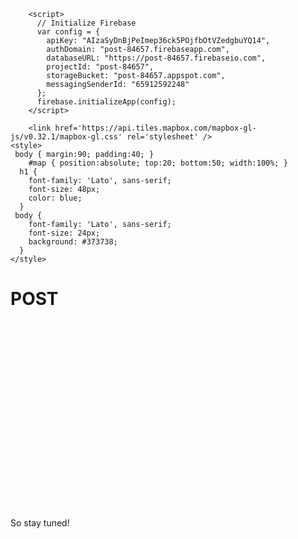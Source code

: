 <head>
	<title>Post</title>
        <link rel="stylesheet" type="text/css"
          href="https://fonts.googleapis.com/css?family=Lato:900">
        <meta charset='utf-8' />
        <meta name='viewport' content='initial-scale=1,maximum-scale=1,user-scalable=no' />

  
  <script src="https://www.gstatic.com/firebasejs/3.7.5/firebase.js"></script>
        <script>
          // Initialize Firebase
          var config = {
            apiKey: "AIzaSyDnBjPeImep36ck5POjfbOtVZedgbuYQ14",
            authDomain: "post-84657.firebaseapp.com",
            databaseURL: "https://post-84657.firebaseio.com",
            projectId: "post-84657",
            storageBucket: "post-84657.appspot.com",
            messagingSenderId: "65912592248"
          };
          firebase.initializeApp(config);
        </script>

  <script src="https://www.gstatic.com/firebasejs/3.7.4/firebase-app.js"></script>
  <script src="https://www.gstatic.com/firebasejs/3.7.4/firebase-auth.js"></script>
  <script src="https://www.gstatic.com/firebasejs/3.7.4/firebase-database.js"></script>
  <script src="https://www.gstatic.com/firebasejs/3.7.4/firebase-messaging.js"></script>

  <!-- Leave out Storage -->
  <!-- <script src="https://www.gstatic.com/firebasejs/3.7.4/firebase-storage.js"></script> -->

  <script>
    var config = {
     // ...
    };
    firebase.initializeApp(config);
  </script>


 <!-- Firebase -->
  <script src="https://www.gstatic.com/firebasejs/3.3.0/firebase.js"></script>

  <!-- CodeMirror -->
  <script src="https://cdnjs.cloudflare.com/ajax/libs/codemirror/5.17.0/codemirror.js"></script>
  <link rel="stylesheet" href="https://cdnjs.cloudflare.com/ajax/libs/codemirror/5.17.0/codemirror.css"/>



  <script src='https://api.tiles.mapbox.com/mapbox-gl-js/v0.32.1/mapbox-gl.js'></script>
        <link href='https://api.tiles.mapbox.com/mapbox-gl-js/v0.32.1/mapbox-gl.css' rel='stylesheet' />
    <style>
     body { margin:90; padding:40; }
        #map { position:absolute; top:20; bottom:50; width:100%; }
      h1 {
        font-family: 'Lato', sans-serif;
        font-size: 48px;
        color: blue;
      }
     body {
        font-family: 'Lato', sans-serif;
        font-size: 24px;
        background: #373738;
      }
    </style>
</head>

<body onload="init()">
  <div id="firepad"></div>
  <script>
    function init() {
      // Initialize the Firebase SDK.
      firebase.initializeApp({
        apiKey: 'AIzaSyDnBjPeImep36ck5POjfbOtVZedgbuYQ14',
        databaseURL: 'https://post-84657.firebaseio.com'
      });

      // Get Firebase Database reference.
      var firepadRef = firebase.database().ref();

      // Create CodeMirror (with lineWrapping on).
      var codeMirror = CodeMirror(document.getElementById('firepad'), { lineWrapping: true });

      // Create Firepad (with rich text toolbar and shortcuts enabled).
      var firepad = Firepad.fromCodeMirror(firepadRef, codeMirror,
          { richTextShortcuts: true, richTextToolbar: true, defaultText: 'Hello, World!' });
    }
  </script>

<p></p>
<h1>POST</h1>

<div id='map' style='width: 400px; height: 300px;'></div>
<script>
mapboxgl.accessToken = 'pk.eyJ1Ijoianh4IiwiYSI6IjUxNWVmNGYzZGRmOTU1ZjEwY2JkMzVlNTg1MGI5OWY5In0.JoebSQedSPap-0FYAQ00wg';
var map = new mapboxgl.Map({
    container: 'map', // container id
    style: 'mapbox://styles/jxx/ciz26caqr00182rq7roymuruh', //stylesheet location
    center: [126.947,37.544], // starting position
    zoom: 9.9 // starting zoom
});
</script>
<p></p>
<p></p>
<p></p>
<p></p>
<p></p>
<p></p>
<p></p>
<p></p>
<p></p>
<p></p>
<p></p>
<p></p>
<p>So stay tuned!</p>
</body>